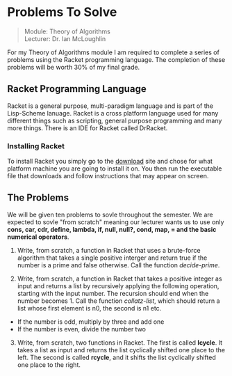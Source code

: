# Problems To Solve  
> Module: Theory of Algorithms  
> Lecturer: Dr. Ian McLoughlin  

For my Theory of Algorithms module I am required to complete a series of problems using the Racket programming language. The completion of these problems will be worth 30% of my final grade.  

## Racket Programming Language  
Racket is a general purpose, multi-paradigm language and is part of the Lisp-Scheme lanuage. Racket is a cross platform language used for many different things such as scripting, general purpose programming and many more things. There is an IDE for Racket called DrRacket.  

### Installing Racket  
To install Racket you simply go to the [download](http://racket-lang.org/download/) site and chose for what platform machine you are going to install it on. You then run the executable file that downloads and follow instructions that may appear on screen.  

## The Problems  
We will be given ten problems to sovle throughout the semester. We are expected to sovle "from scratch" meaning our lecturer wants us to use only **cons, car, cdr, define, lambda, if, null, null?, cond, map, = and the basic numerical operators**.  

1. Write, from scratch, a function in Racket that uses a brute-force algorithm that takes a single positive interger and return true if the number is a prime and false otherwise. Call the function *decide-prime*.  

2. Write, from scratch, a function in Racket that takes a positive integer as input and returns a list by recursively applying the following operation, starting with the input number. The recursion should end when the number becomes 1. Call the function *collatz-list*, which should return a list whose first element is n0, the second is n1 etc.
* If the number is odd, multiply by three and add one
* If the number is even, divide the number two 

3. Write, from scratch, two functions in Racket. The first is called **lcycle**. It takes a list as input and returns the list cyclically shifted one place to the left. The second is called **rcycle**, and it shifts the list cyclically shifted one place to the right.

